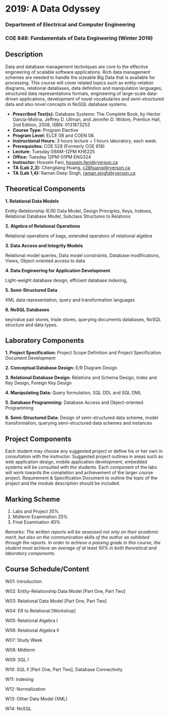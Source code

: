 # 2019: A Data Odyssey
### Department of Electrical and Computer Engineering
### COE 848: Fundamentals of Data Engineering (Winter 2019)

## Description
Data and database management techniques are core to the effective engineering of scalable software applications. Rich data management schemes are needed to handle the sizeable Big Data that is available for processing. This course will cover related topics such as entity-relation diagrams, relational databases, data definition and manipulation languages, structured data representations formats, engineering of large-scale data-driven applications, development of novel vocabularies and semi-structured data and also novel concepts in NoSQL database systems.

- **Prescribed Text(s):** Database Systems: The Complete Book, by Hector Garcia-Molina, Jeffrey D. Ullman, and Jennifer D. Widom,  Prentice Hall, 2nd Edition, 2008, ISBN: 0131873253
- **Course Type:** Program Elective
- **Program Level:** ELCE 08 and COEN 08.
- **Instructional Hours:** 3 hours lecture + 1 hours laboratory, each week.
- **Prerequisites:** COE 528 (Formerly COE 618)
- **Lecture:** Tuesday 09AM-12PM KHE225
- **Office:** Tuesday 12PM-01PM ENG324
- **Instructor:** Hossein Fani, hossein.fani@ryerson.ca
- **TA (Lab 2,3):** Chengliang Huang, c28huang@ryerson.ca
- **TA (Lab 1,4):** Raman Deep Singh, raman.singh@ryerson.ca

## Theoretical Components

**1. Relational Data Models**

Entity-Relationship (E/R) Data Model, Design Principles, Keys, Indexes, Relational Database Model, Subclass Structures to Relations

**2. Algebra of Relational Operations**

Relational operations of bags, extended operators of relational algebra

**3. Data Access and Integrity Models**

Relational model queries, Data model constraints, Database modifications, Views, Object-oriented access to data 

**4. Data Engineering for Application Development**

Light-weight database design, efficient database indexing,

**5. Semi-Structured Data**

XML data representation, query and transformation languages

**6. NoSQL Databases**

key/value pair stores, triple stores, querying documents databases, NoSQL structure and data types.

## Laboratory Components
**1. Project Specification:** Project Scope Definition and Project Specification Document Development

**2. Conceptual Database Design:** E/R Diagram Design

**3. Relational Database Design:** Relations and Schema Design, Index and Key Design, Foreign Key Design

**4. Manipulating Data:** Query formulation, SQL DDL and SQL DML

**5. Database Programming:** Database Access and Object-oriented Programming

**6. Semi-Structured Data:** Design of semi-structured data scheme, model transformation, querying semi-structured data schemes and instances

## Project Components
Each student may choose any suggested project or define his or her own in consultation with the instructor. Suggested project outlines in areas such as web application design, mobile application development, embedded systems will be consulted with the students. Each component of the labs will work towards the completion and achievement of the larger course project. Requirement & Specification Document to outline the topic of the project and the module description should be included.

## Marking Scheme
1. Labs and Project 35%
2. Midterm Examination 25%
3. Final Examination 40%

*Remarks: The written reports will be assessed not only on their academic merit, but also on the communication skills of the author as exhibited through the reports. In order to achieve a passing grade in this course, the student must achieve an average of at least 50% in both theoretical and laboratory components.*

## Course Schedule/Content
W01: Introduction

W02: Entity-Relationship Data Model [Part One, Part Two]

W03: Relational Data Model [Part One, Part Two]

W04: ER to Relational [Workshop]

W05: Relational Algebra I 

W06: Relational Algebra II

W07: Study Week

W08: Midterm

W09: SQL I

W10: SQL II [Part One, Part Two],  Database Connectivity

W11: Indexing 

W12: Normalization

W13: Other Data Model (XML)

W14: NoSQL
